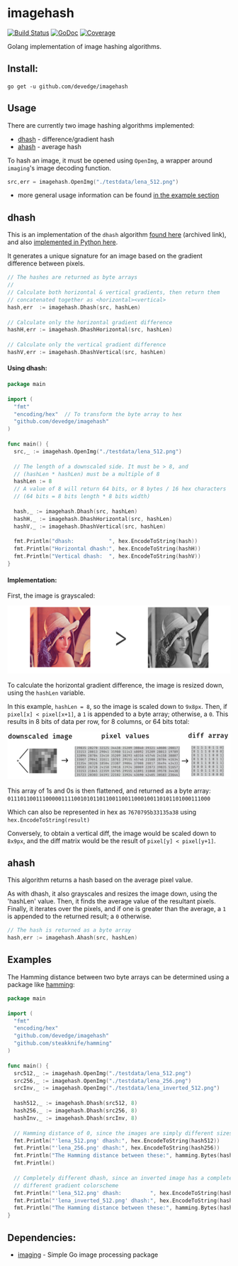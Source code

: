 # imagehash
[![Build Status](https://travis-ci.org/devedge/imagehash.svg?branch=master)](https://travis-ci.org/devedge/imagehash)
[![GoDoc](https://godoc.org/github.com/devedge/imagehash?status.svg)](https://godoc.org/github.com/devedge/imagehash)
[![Coverage](https://img.shields.io/badge/coverage-98.7-brightgreen.svg)](https://gocover.io/github.com/devedge/imagehash)

Golang implementation of image hashing algorithms.


## Install:

`go get -u github.com/devedge/imagehash`


## Usage

There are currently two image hashing algorithms implemented:
 - [dhash](#dhash) - difference/gradient hash
 - [ahash](#ahash) - average hash

To hash an image, it must be opened using `OpenImg`, a wrapper around `imaging`'s image decoding function.
```go
src,err = imagehash.OpenImg("./testdata/lena_512.png")
```

 - more general usage information can be found [in the example section](#examples)


## dhash

This is an implementation of the `dhash` algorithm [found here](http://archive.is/NFLVW) (archived link), and also [implemented in Python  here](https://github.com/JohannesBuchner/imagehash).

It generates a unique signature for an image based on the gradient difference between pixels.


```go
// The hashes are returned as byte arrays
//
// Calculate both horizontal & vertical gradients, then return them
// concatenated together as <horizontal><vertical>
hash,err  := imagehash.Dhash(src, hashLen)

// Calculate only the horizontal gradient difference
hashH,err := imagehash.DhashHorizontal(src, hashLen)

// Calculate only the vertical gradient difference
hashV,err := imagehash.DhashVertical(src, hashLen)
```

#### Using dhash:

```go
package main

import (
  "fmt"
  "encoding/hex"  // To transform the byte array to hex
  "github.com/devedge/imagehash"
)

func main() {
  src,_ := imagehash.OpenImg("./testdata/lena_512.png")

  // The length of a downscaled side. It must be > 8, and
  // (hashLen * hashLen) must be a multiple of 8
  hashLen := 8
  // A value of 8 will return 64 bits, or 8 bytes / 16 hex characters
  // (64 bits = 8 bits length * 8 bits width)

  hash,_ := imagehash.Dhash(src, hashLen)
  hashH,_ := imagehash.DhashHorizontal(src, hashLen)
  hashV,_ := imagehash.DhashVertical(src, hashLen)

  fmt.Println("dhash:           ", hex.EncodeToString(hash))
  fmt.Println("Horizontal dhash:", hex.EncodeToString(hashH))
  fmt.Println("Vertical dhash:  ", hex.EncodeToString(hashV))
}
```

#### Implementation:

First, the image is grayscaled:
<br>

![grayscale](doc/grayscale.png)

To calculate the horizontal gradient difference, the image is resized down, using the `hashLen` variable.

In this example, `hashLen = 8`, so the image is scaled down to `9x8px`. Then, if `pixel[x] < pixel[x+1]`, a `1` is appended to a byte array; otherwise, a `0`. This results in 8 bits of data per row, for 8 columns, or 64 bits total:
<br>

![dhashprocess](doc/process.png)

This array of 1s and 0s is then flattened, and returned as a byte array: <br>
`0111011001110000011110010101101100110011000100110101101000111000`

Which can also be represented in hex as `7670795b33135a38` using `hex.EncodeToString(result)`
<br>

Conversely, to obtain a vertical diff, the image would be scaled down to `8x9px`, and the diff matrix would be the result of `pixel[y] < pixel[y+1]`.


## ahash

This algorithm returns a hash based on the average pixel value.

As with dhash, it also grayscales and resizes the image down, using the 'hashLen' value. Then, it finds the average value of the resultant pixels. Finally, it iterates over the pixels, and if one is greater than the average, a `1` is appended to the returned result; a `0` otherwise.


```go
// The hash is returned as a byte array
hash,err := imagehash.Ahash(src, hashLen)
```


## Examples

The Hamming distance between two byte arrays can be determined using a package like [hamming](https://github.com/steakknife/hamming):

```go
package main

import (
  "fmt"
  "encoding/hex"
  "github.com/devedge/imagehash"
  "github.com/steakknife/hamming"
)

func main() {
  src512,_ := imagehash.OpenImg("./testdata/lena_512.png")
  src256,_ := imagehash.OpenImg("./testdata/lena_256.png")
  srcInv,_ := imagehash.OpenImg("./testdata/lena_inverted_512.png")

  hash512,_ := imagehash.Dhash(src512, 8)
  hash256,_ := imagehash.Dhash(src256, 8)
  hashInv,_ := imagehash.Dhash(srcInv, 8)

  // Hamming distance of 0, since the images are simply different sizes
  fmt.Println("'lena_512.png' dhash:", hex.EncodeToString(hash512))
  fmt.Println("'lena_256.png' dhash:", hex.EncodeToString(hash256))
  fmt.Println("The Hamming distance between these:", hamming.Bytes(hash512, hash256))
  fmt.Println()

  // Completely different dhash, since an inverted image has a completely
  // different gradient colorscheme
  fmt.Println("'lena_512.png' dhash:         ", hex.EncodeToString(hash512))
  fmt.Println("'lena_inverted_512.png' dhash:", hex.EncodeToString(hashInv))
  fmt.Println("The Hamming distance between these:", hamming.Bytes(hash512, hashInv))
}
```


## Dependencies:
* [imaging](https://github.com/disintegration/imaging) - Simple Go image processing package

